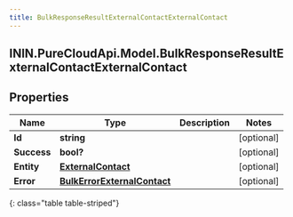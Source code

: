 ```yaml
---
title: BulkResponseResultExternalContactExternalContact
---
```

## ININ.PureCloudApi.Model.BulkResponseResultExternalContactExternalContact

## Properties

|Name | Type | Description | Notes|
|------------ | ------------- | ------------- | -------------|
| **Id** | **string** |  | [optional] |
| **Success** | **bool?** |  | [optional] |
| **Entity** | [**ExternalContact**](ExternalContact.html) |  | [optional] |
| **Error** | [**BulkErrorExternalContact**](BulkErrorExternalContact.html) |  | [optional] |
{: class="table table-striped"}


